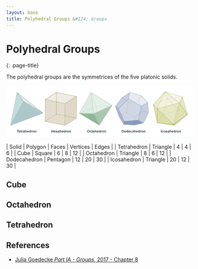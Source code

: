 ```yaml
---
layout: base
title: Polyhedral Groups &#124; Groups
---
```


# Polyhedral Groups
{: .page-title}

The polyhedral groups are the symmetrices of the five platonic solids.

![Platonic Solids](../images/groups-platonic-solids.png)

| Solid        | Polygon  | Faces | Vertices | Edges |
| Tetrahedron  | Triangle | 4     | 4        | 6     |
| Cube         | Square   | 6     | 8        | 12    |
| Octahedron   | Triangle | 8     | 6        | 12    |
| Dodecahedron | Pentagon | 12    | 20       | 30    |
| Icosahedron  | Triangle | 20    | 12       | 30    |

## Cube

## Octahedron

## Tetrahedron

## References

* [Julia Goedecke _Part IA - Groups_, 2017 - Chapter 8](https://www.julia-goedecke.de/pdf/GroupsNotes.pdf)

